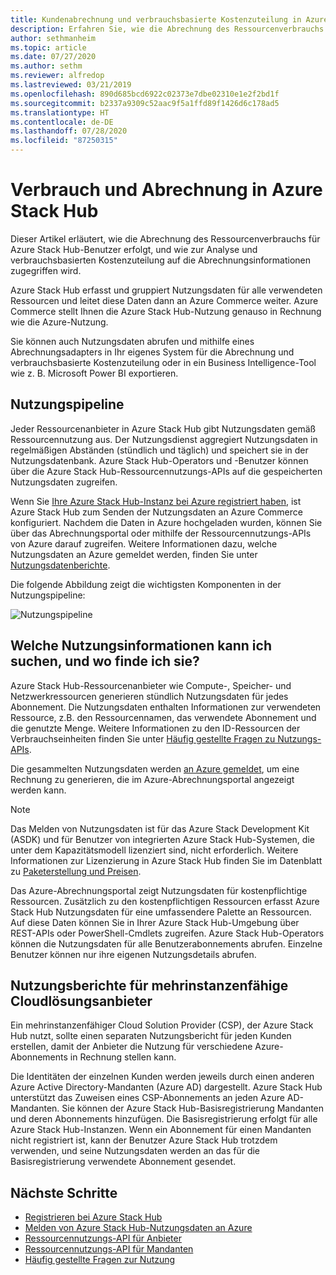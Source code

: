 ```yaml
---
title: Kundenabrechnung und verbrauchsbasierte Kostenzuteilung in Azure Stack Hub
description: Erfahren Sie, wie die Abrechnung des Ressourcenverbrauchs für Azure Stack Hub-Benutzer erfolgt, und wie Sie zur Analyse und verbrauchsbasierten Kostenzuteilung auf die Abrechnungsinformationen zugreifen können.
author: sethmanheim
ms.topic: article
ms.date: 07/27/2020
ms.author: sethm
ms.reviewer: alfredop
ms.lastreviewed: 03/21/2019
ms.openlocfilehash: 890d685bcd6922c02373e7dbe02310e1e2f2bd1f
ms.sourcegitcommit: b2337a9309c52aac9f5a1ffd89f1426d6c178ad5
ms.translationtype: HT
ms.contentlocale: de-DE
ms.lasthandoff: 07/28/2020
ms.locfileid: "87250315"
---
```

# <a name="usage-and-billing-in-azure-stack-hub"></a>Verbrauch und Abrechnung in Azure Stack Hub

Dieser Artikel erläutert, wie die Abrechnung des Ressourcenverbrauchs für Azure Stack Hub-Benutzer erfolgt, und wie zur Analyse und verbrauchsbasierten Kostenzuteilung auf die Abrechnungsinformationen zugegriffen wird.

Azure Stack Hub erfasst und gruppiert Nutzungsdaten für alle verwendeten Ressourcen und leitet diese Daten dann an Azure Commerce weiter. Azure Commerce stellt Ihnen die Azure Stack Hub-Nutzung genauso in Rechnung wie die Azure-Nutzung.

Sie können auch Nutzungsdaten abrufen und mithilfe eines Abrechnungsadapters in Ihr eigenes System für die Abrechnung und verbrauchsbasierte Kostenzuteilung oder in ein Business Intelligence-Tool wie z. B. Microsoft Power BI exportieren.

## <a name="usage-pipeline"></a>Nutzungspipeline

Jeder Ressourcenanbieter in Azure Stack Hub gibt Nutzungsdaten gemäß Ressourcennutzung aus. Der Nutzungsdienst aggregiert Nutzungsdaten in regelmäßigen Abständen (stündlich und täglich) und speichert sie in der Nutzungsdatenbank. Azure Stack Hub-Operators und -Benutzer können über die Azure Stack Hub-Ressourcennutzungs-APIs auf die gespeicherten Nutzungsdaten zugreifen.

Wenn Sie [Ihre Azure Stack Hub-Instanz bei Azure registriert haben](azure-stack-registration.md), ist Azure Stack Hub zum Senden der Nutzungsdaten an Azure Commerce konfiguriert. Nachdem die Daten in Azure hochgeladen wurden, können Sie über das Abrechnungsportal oder mithilfe der Ressourcennutzungs-APIs von Azure darauf zugreifen. Weitere Informationen dazu, welche Nutzungsdaten an Azure gemeldet werden, finden Sie unter [Nutzungsdatenberichte](azure-stack-usage-reporting.md).  

Die folgende Abbildung zeigt die wichtigsten Komponenten in der Nutzungspipeline:

![Nutzungspipeline](media/azure-stack-billing-and-chargeback/usagepipeline.svg)

## <a name="what-usage-information-can-i-find-and-how"></a>Welche Nutzungsinformationen kann ich suchen, und wo finde ich sie?

Azure Stack Hub-Ressourcenanbieter wie Compute-, Speicher- und Netzwerkressourcen generieren stündlich Nutzungsdaten für jedes Abonnement. Die Nutzungsdaten enthalten Informationen zur verwendeten Ressource, z.B. den Ressourcennamen, das verwendete Abonnement und die genutzte Menge. Weitere Informationen zu den ID-Ressourcen der Verbrauchseinheiten finden Sie unter [Häufig gestellte Fragen zu Nutzungs-APIs](azure-stack-usage-related-faq.md).

Die gesammelten Nutzungsdaten werden [an Azure gemeldet](azure-stack-usage-reporting.md), um eine Rechnung zu generieren, die im Azure-Abrechnungsportal angezeigt werden kann.

> [!NOTE]  
> Das Melden von Nutzungsdaten ist für das Azure Stack Development Kit (ASDK) und für Benutzer von integrierten Azure Stack Hub-Systemen, die unter dem Kapazitätsmodell lizenziert sind, nicht erforderlich. Weitere Informationen zur Lizenzierung in Azure Stack Hub finden Sie im Datenblatt zu [Paketerstellung und Preisen](https://azure.microsoft.com/mediahandler/files/resourcefiles/5bc3f30c-cd57-4513-989e-056325eb95e1/Azure-Stack-packaging-and-pricing-datasheet.pdf).

Das Azure-Abrechnungsportal zeigt Nutzungsdaten für kostenpflichtige Ressourcen. Zusätzlich zu den kostenpflichtigen Ressourcen erfasst Azure Stack Hub Nutzungsdaten für eine umfassendere Palette an Ressourcen. Auf diese Daten können Sie in Ihrer Azure Stack Hub-Umgebung über REST-APIs oder PowerShell-Cmdlets zugreifen. Azure Stack Hub-Operators können die Nutzungsdaten für alle Benutzerabonnements abrufen. Einzelne Benutzer können nur ihre eigenen Nutzungsdetails abrufen.

## <a name="usage-reporting-for-multi-tenant-cloud-solution-providers"></a>Nutzungsberichte für mehrinstanzenfähige Cloudlösungsanbieter

Ein mehrinstanzenfähiger Cloud Solution Provider (CSP), der Azure Stack Hub nutzt, sollte einen separaten Nutzungsbericht für jeden Kunden erstellen, damit der Anbieter die Nutzung für verschiedene Azure-Abonnements in Rechnung stellen kann.

Die Identitäten der einzelnen Kunden werden jeweils durch einen anderen Azure Active Directory-Mandanten (Azure AD) dargestellt. Azure Stack Hub unterstützt das Zuweisen eines CSP-Abonnements an jeden Azure AD-Mandanten. Sie können der Azure Stack Hub-Basisregistrierung Mandanten und deren Abonnements hinzufügen. Die Basisregistrierung erfolgt für alle Azure Stack Hub-Instanzen. Wenn ein Abonnement für einen Mandanten nicht registriert ist, kann der Benutzer Azure Stack Hub trotzdem verwenden, und seine Nutzungsdaten werden an das für die Basisregistrierung verwendete Abonnement gesendet.

## <a name="next-steps"></a>Nächste Schritte

- [Registrieren bei Azure Stack Hub](azure-stack-registration.md)
- [Melden von Azure Stack Hub-Nutzungsdaten an Azure](azure-stack-usage-reporting.md)
- [Ressourcennutzungs-API für Anbieter](azure-stack-provider-resource-api.md)
- [Ressourcennutzungs-API für Mandanten](azure-stack-tenant-resource-usage-api.md)
- [Häufig gestellte Fragen zur Nutzung](azure-stack-usage-related-faq.md)
